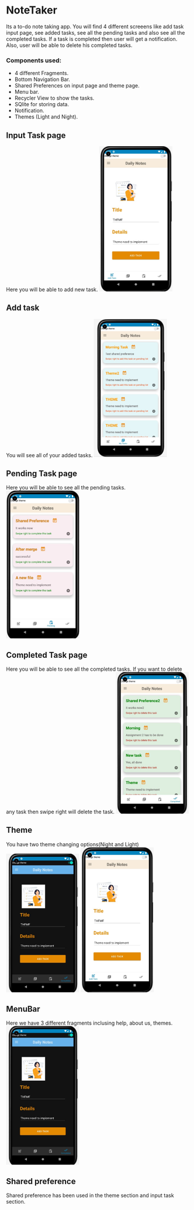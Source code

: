 # NoteTaker
Its a to-do note taking app. You will find 4 different screeens like add task input page, see added tasks, see all the pending tasks and also see all the completed tasks. If a task is completed then user will get a notification. Also, user will be able to delete his completed tasks.
### Components used:
  - 4 different Fragments.
  - Bottom Navigation Bar.
  - Shared Preferences on input page and theme page.
  - Menu bar.
  - Recycler View to show the tasks.
  - SQlite for storing data.
  - Notification.
  - Themes (Light and Night).
  
## Input Task page
  Here you will be able to add new task.
    <img src="images/input.jpg" alt="Input Task Fragment" style="width:200px;"/>

  
  
## Add task
  You will see all of your added tasks.
    <img src="images/mytask.jpg" alt="My Task Fragment" style="width:200px;"/>
  
## Pending Task page
  Here you will be able to see all the pending tasks.
    <img src="images/pendingtask.jpg" alt="Pending Task Fragment" style="width:200px;"/>
  
## Completed Task page
  Here you will be able to see all the completed tasks.
  If you want to delete any task then swipe right will delete the task.
    <img src="images/completedtask.jpg" alt="Completed Task Fragment" style="width:200px;"/>
## Theme
  You have two theme changing options(Night and Light)
    <img src="images/theme.jpg" alt="My Task Fragment" style="width:200px;"/>
    <img src="images/input.jpg" alt="My Task Fragment" style="width:200px;"/>
  
## MenuBar
  Here we have 3 different fragments inclusing help, about us, themes.
    <img src="images/theme.jpg" alt="My Task Fragment" style="width:200px;"/>
## Shared preference
  Shared preference has been used in the theme section and input task section.
